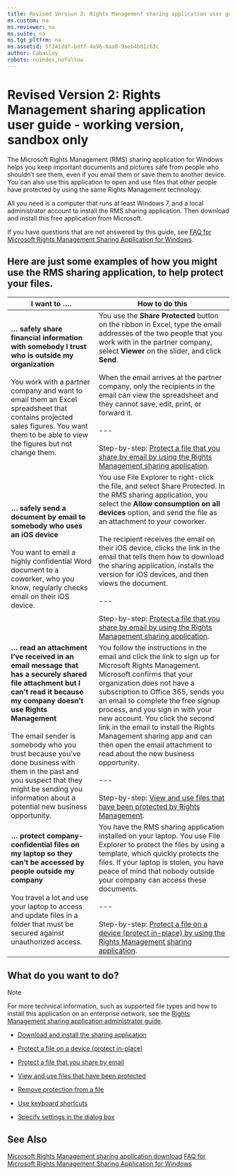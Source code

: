 ```yaml
---
title: Revised Version 2: Rights Management sharing application user guide - working version, sandbox only
ms.custom: na
ms.reviewer: na
ms.suite: na
ms.tgt_pltfrm: na
ms.assetid: 5f341ddf-bdff-4a96-8aa0-9aeb4b81c63c
author: Cabailey
robots: noindex,nofollow
---
```

# Revised Version 2: Rights Management sharing application user guide - working version, sandbox only
The Microsoft Rights Management (RMS) sharing application for Windows helps you keep important documents and pictures safe from people who shouldn’t see them, even if you email them or save them to another device. You can also use this application to open and use files that other people have protected by using the same Rights Management technology.

All you need is a computer that runs at least Windows 7, and a local administrator account to install the RMS sharing application. Then download and install this free application from Microsoft.

If you have questions that are not answered by this guide, see [FAQ for Microsoft Rights Management Sharing Application for Windows](http://go.microsoft.com/fwlink/?LinkId=303971).

## <a name="BKMK_SharingExamples"></a>Here are just some examples of how you might use the RMS sharing application, to help protect your files.

|I want to ….|How to do this|
|----------------|------------------|
|**… safely share financial information with somebody I trust who is outside my organization**<br /><br />You work with a partner company and want to email them an Excel spreadsheet that contains projected sales figures. You want them to be able to view the figures but not change them.|You use the **Share Protected** button on the ribbon in Excel, type the email addresses of the two people that you work with in the partner company, select **Viewer** on the slider, and click **Send**.<br /><br />When the email arrives at the partner company, only the recipients in the email can view the spreadsheet and they cannot save, edit, print, or forward it.<br /><br />---<br /><br />Step-by-step: [Protect a file that you share by email by using the Rights Management sharing application](../Topic/Protect_a_file_that_you_share_by_email_by_using_the_Rights_Management_sharing_application.md).|
|**… safely send a document by email to somebody who uses an iOS device**<br /><br />You want to email a highly confidential Word document to a coworker, who you know, regularly checks email on their iOS device.|You use File Explorer to right-click the file, and select Share Protected. In the RMS sharing application, you select the **Allow consumption on all devices** option, and send the file as an attachment to your coworker.<br /><br />The recipient receives the email on their iOS device, clicks the link in the email that tells them how to download the sharing application, installs the version for iOS devices, and then views the document.<br /><br />---<br /><br />Step-by-step: [Protect a file that you share by email by using the Rights Management sharing application](../Topic/Protect_a_file_that_you_share_by_email_by_using_the_Rights_Management_sharing_application.md).|
|**… read an attachment I’ve received in an email message that has a securely shared file attachment but I can’t read it because my company doesn’t use Rights Management**<br /><br />The email sender is somebody who you trust because you’ve done business with them in the past and you suspect that they might be sending you information about a potential new business opportunity.|You follow the instructions in the email and click the link to sign up for Microsoft Rights Management. Microsoft confirms that your organization does not have a subscription to Office 365, sends you an email to complete the free signup process, and you sign in with your new account. You click the second link in the email to install the Rights Management sharing app and can then open the email attachment to read about the new business opportunity.<br /><br />---<br /><br />Step-by-step: [View and use files that have been protected by Rights Management](../Topic/View_and_use_files_that_have_been_protected_by_Rights_Management.md).|
|**… protect company-confidential files on my laptop so they can’t be accessed by people outside my company**<br /><br />You travel a lot and use your laptop to access and update files in a folder that must be secured against unauthorized access.|You have the RMS sharing application installed on your laptop. You use File Explorer to protect the files by using a template, which quickly protects the files. If your laptop is stolen, you have peace of mind that nobody outside your company can access these documents.<br /><br />---<br /><br />Step-by-step: [Protect a file on a device &#40;protect in-place&#41; by using the Rights Management sharing application](../Topic/Protect_a_file_on_a_device__protect_in-place__by_using_the_Rights_Management_sharing_application.md).|

## <a name="BKMK_SharingInstructions"></a>What do you want to do?
> [!NOTE]
> For more technical information, such as supported file types and how to install this application on an enterprise network, see the [Rights Management sharing application administrator guide](../Topic/Rights_Management_sharing_application_administrator_guide.md).

-   [Download and install the sharing application](http://sandboxtechnetstage.redmond.corp.microsoft.com/library/dn419481%28v=ws.10%29.aspx)

-   [Protect a file on a device (protect in-place)](http://sandboxtechnetstage.redmond.corp.microsoft.com/library/dn419482%28v=ws.10%29.aspx)

-   [Protect a file that you share by email](http://sandboxtechnetstage.redmond.corp.microsoft.com/library/dn419483%28v=ws.10%29.aspx)

-   [View and use files that have been protected](http://sandboxtechnetstage.redmond.corp.microsoft.com/library/dn419489%28v=ws.10%29.aspx)

-   [Remove protection from a file](http://sandboxtechnetstage.redmond.corp.microsoft.com/library/dn419488%28v=ws.10%29.aspx)

-   [Use keyboard shortcuts](http://sandboxtechnetstage.redmond.corp.microsoft.com/library/dn419487%28v=ws.10%29.aspx)

-   [Specify settings in the dialog box](http://sandboxtechnetstage.redmond.corp.microsoft.com/library/dn419484%28v=ws.10%29.aspx)

## See Also
[Microsoft Rights Management sharing application download](http://go.microsoft.com/fwlink/?LinkId=303970)
 [FAQ for Microsoft Rights Management Sharing Application for Windows](http://go.microsoft.com/fwlink/?LinkId=303971)

